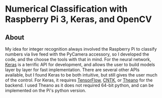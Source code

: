 # Numerical Classification with Raspberry Pi 3, Keras, and OpenCV
## About
My idea for integer recognition always involved the Raspberry Pi to classify numbers via live feed with the PyCamera accessory, so I developed the code, and the choose the tools with that in mind. For the neural network, [Keras](https://keras.io/) is a terrific API for development, and allows the user to build models layer by layer for fast implementation. There are several other APIs available, but I found Keras to be both intuitive, but still gives the user much of the control. For Keras, it requires [TensorFlow](https://www.tensorflow.org/), [CNTK](https://www.microsoft.com/en-us/cognitive-toolkit/), or [Theano](http://deeplearning.net/software/theano/) for the backend. I used Theano as it does not required 64-bit python, and can be implemented on the Pi's python version.

